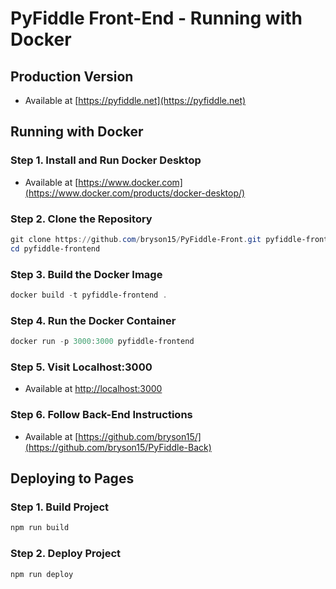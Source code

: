 # PyFiddle Front-End - Running with Docker



## Production Version
- Available at [https://pyfiddle.net](https://pyfiddle.net)

## Running with Docker
### Step 1. Install and Run Docker Desktop
- Available at [https://www.docker.com](https://www.docker.com/products/docker-desktop/)

### Step 2. Clone the Repository
```powershell
git clone https://github.com/bryson15/PyFiddle-Front.git pyfiddle-frontend
cd pyfiddle-frontend
```

### Step 3. Build the Docker Image
```powershell
docker build -t pyfiddle-frontend .
```

### Step 4. Run the Docker Container
```powershell
docker run -p 3000:3000 pyfiddle-frontend
```

### Step 5. Visit Localhost:3000
- Available at [http://localhost:3000](http://localhost:3000)

### Step 6. Follow Back-End Instructions
- Available at [https://github.com/bryson15/](https://github.com/bryson15/PyFiddle-Back)

## Deploying to Pages
### Step 1. Build Project
```powershell
npm run build
```

### Step 2. Deploy Project
```powershell
npm run deploy
```